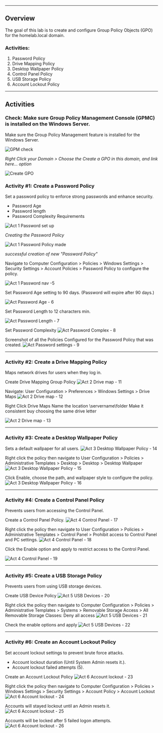 _____
## __Overview__
The goal of this lab is to create and configure Group Policy Objects (GPO) for the homelab.local domain.
### Activities:
1. Password Policy
2.  Drive Mapping Policy
3.  Desktop Wallpaper Policy  
4.  Control Panel Policy
5.  USB Storage Policy
6.  Account Lockout Policy
_____
## __Activities__

### Check: Make sure Group Policy Management Console (GPMC) is installed on the Windows Server.

Make sure the Group Policy Management feature is installed for the Windows Server.

![GPM check](https://github.com/user-attachments/assets/b11fcdb1-a398-42b9-9d72-0ea305f671cf)

_Right Click your Domain > Choose the Create a GPO in this domain, and link here... option_

![Create GPO](https://github.com/user-attachments/assets/73ad343e-3b0f-4109-a630-33e10e8d146d)

### Activity #1: Create a Password Policy
Set a password policy to enforce strong passwords and enhance security.
- Password Age
- Password length 
- Password Complexity Requirements

![Act 1 Password set up](https://github.com/user-attachments/assets/82b7e7a9-9faa-4496-98e6-a8deb5451273)

_Creating the Password Policy_

![Act 1 Password Policy made](https://github.com/user-attachments/assets/3e24a7c6-237a-4b54-abc0-c8c262fdc112)

_successful creation of new "Password Policy"_

Navigate to Computer Configuration > Policies > Windows Settings > Security Settings > Account Policies > Password Policy to configure the policy.

![Act 1 Password nav -5 ](https://github.com/user-attachments/assets/b01bca0c-5192-467c-94ff-2fa2594fb45c)

Set Password Age setting to 90 days. (Password will expire after 90 days.)

![Act Password Age - 6](https://github.com/user-attachments/assets/5b34f2d3-d65f-4185-a00f-80b5e65708c4)


Set Password Length to 12 characters min.

![Act Password Length - 7](https://github.com/user-attachments/assets/3f2f0161-94e6-4ab4-bea0-bc0a37309c16)

Set Password Complexity 
![Act Password Complex - 8](https://github.com/user-attachments/assets/0f8c2933-c58b-40d2-98b7-96f6cd054cd1)


Screenshot of all the Policies Configured for the Password Policy  that was created.
![Act Password settings - 9](https://github.com/user-attachments/assets/cd6196e7-a8f8-4288-a493-7142f6e70b68)


_____
### Activity #2: Create a Drive Mapping Policy
Maps network drives for users when they log in.

Create Drive Mapping Group Policy
![Act 2 Drive map - 11](https://github.com/user-attachments/assets/7c93f11a-9cc2-4677-adf6-5b1d80ce7caa)


Navigate: User Configuration > Preferences > Windows Settings > Drive Maps
![Act 2 Drive map - 12](https://github.com/user-attachments/assets/3ed49f8e-82e6-4d8f-9b34-fa31d0babd9c)


Right Click Drive Maps 
Name the location \\servername\folder 
Make it consistent buy choosing the same drive letter 

![Act 2 Drive map - 13](https://github.com/user-attachments/assets/b2b3fc16-27fd-4fb7-ba0b-599ffbce17b2)

_____
### Activity #3: Create a Desktop Wallpaper Policy
Sets a default wallpaper for all users.
![Act 3 Desktop Wallpaper Policy - 14](https://github.com/user-attachments/assets/d0c9dd05-2138-47f5-bbc7-0ae618a54bc0)


Right click the policy then navigate to User Configuration > Policies >  Administrative Templates > Desktop > Desktop > Desktop Wallpaper 
![Act 3 Desktop Wallpaper Policy - 15](https://github.com/user-attachments/assets/f0562d3a-186f-4e4c-b9e8-8cb436861062)


Click Enable, choose the path, and wallpaper style to configure the policy.
![Act 3 Desktop Wallpaper Policy - 16](https://github.com/user-attachments/assets/c874fa83-e36a-4719-b349-b64e490d85c8)

_____
### Activity #4: Create a Control Panel Policy
Prevents users from accessing the Control Panel.

Create a Control Panel Policy.
![Act 4 Control Panel - 17](https://github.com/user-attachments/assets/e3737a95-3dab-4f74-8992-cb495b86c918)


Right click the policy then navigate to User Configuration > Policies > Administrative Templates >  Control Panel > Prohibit access to Control Panel and PC settings.
![Act 4 Control Panel - 18](https://github.com/user-attachments/assets/810cee46-0e58-44a2-8a60-d62aa0c58254)


Click the Enable option and apply to restrict access to the Control Panel.

![Act 4 Control Panel - 19](https://github.com/user-attachments/assets/a1d4fab0-e1b1-451c-ad13-018765944314)

_____
### Activity #5: Create a USB Storage Policy
Prevents users from using USB storage devices.


Create USB Device Policy
![Act 5 USB Devices - 20](https://github.com/user-attachments/assets/c9161bc0-ba20-48da-844d-db964751f219)

Right click the policy then navigate to Computer Configuration > Policies > Administrative Templates >  Systems > Removable Storage Access > All Removable Storage Classes: Deny all access
![Act 5 USB Devices - 21](https://github.com/user-attachments/assets/33326647-e91a-4254-82e7-37473e388c71)


Check the enable options and apply
![Act 5 USB Devices - 22](https://github.com/user-attachments/assets/5038dc82-fd1b-40cc-8675-50cc5c06a72c)


_____
### Activity #6: Create an Account Lockout Policy
Set account lockout settings to prevent brute force attacks.
- Account lockout duration (Until System Admin resets it.).
- Account lockout failed attempts (5).

Create an Account Lockout Policy
![Act 6 Account lockout - 23](https://github.com/user-attachments/assets/4e36bb67-bcfa-41fa-b102-db19acf22709)


Right click the policy then navigate to Computer Configuration > Policies >  Windows Settings > Security Settings > Account Policy > Account Lockout 
![Act 6 Account lockout - 24](https://github.com/user-attachments/assets/6debc725-0528-4f31-ac18-592952894833)

Accounts will stayed lockout until an Admin resets it.
![Act 6 Account lockout - 25](https://github.com/user-attachments/assets/8b493728-1ffb-43f5-9b11-6cdc7258c76d)

Accounts will be locked after 5 failed logon attempts.
![Act 6 Account lockout - 26](https://github.com/user-attachments/assets/19022eb3-b088-4ee4-875b-2da4458fd99a)


